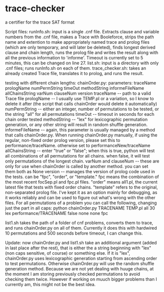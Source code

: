 # trace-checker
a certifier for the trace SAT format

Script files: 
runInfo.sh: input is a single .cnf file. Extracts clause and variable numbers from the .cnf file, makes a Trace with Booleforce, 
    strips the path name and extention to make 
    appropriately named trace and prolog files (which are only temporary, and will later be deleted), finds longest derived clause 
    and chain length, runs the prolog file and writes the result along with all the previous information to 'informe'. 
    Timeout is currently set to 5 minutes, this can be changed on line 27.
list.sh: input is a directory with only .cnf files; runs runInfo.sh on each of them.
trace_checker.sh: takes an already created Trace file, translates it to prolog, and runs the result.


testing with different chain lengths: 
chainOrder.py: 
parameters: traceName prologName numPermString timeOut methodString informeFileName allChainsString varNum clauseNum version
traceName -- path to a valid Trace file
prologName -- I usually use TEMP.pl or a variation, so I know to delete it after (the script that calls chainOrder would delete it automatically)
numPermString -- either an integer, number of permutations to be tested, or the string "all" for all permutations
timeOut -- timeout in seconds for each chain order tested
methodString -- "lex" for lexicographic permutation generation, or any other string will result in random shuffle generation.
informeFileName -- again, this parameter is usually managed by a method that calls chainOrder.py. 
    When running chainOrder.py manually, if using the regular, non-fixed order prolog version, please set this to performance/traceName. otherwise set to 
    performanceNew/traceName
allChainsString -- enter "true" or "false"; when this is true, python will test all combinations of all permutations for all chains.
    when false, it will test only permutations of the longest chain.
varNum and clauseNum -- these are only for use when chainOrder is called by another method. you can set them both as None
version -- manages the version of prolog code used in the tests.
    can be "fpc", "order", or "template."
    fpc means the combination of the most recent focSep.pl and fpc.pl files. 
    "order" means all1.pl, the current latest file that tests with fixed order chains.
    "template" refers to the original, non-separated prolog file. I've kept it as an option mainly for debugging, as 
    it works reliably and can be used to figure out what's wrong with the other files. 
For all permutations of a problem you can call the following, changing just the part in all caps: 
python chainOrder.py TRACENAME TEMP.pl all 30 lex performance/TRACENAME false none none fpc



list1.sh takes the path of a folder of cnf problems, converts them to trace, and runs chainOrder.py on all of them.
Currently it does this with hardwired 10 permutations and 500 seconds before timeout, I can change this. 

Update: now chainOrder.py and list1.sh take an additional argument (added in last place after the rest), that is either the 
a string beginning with "lex" (non caps sensitive, of course) or something else.
If it is "lex", chainOrder.py uses lexicographic generation starting from ascending order to test permutations.
Otherwise chainOrder.py will use the random shuffle generation method. Because we are not yet dealing with huuge chains,
at the moment I am storing previously checked permutations to avoid checking them twice.
However if working on muuch bigger problems than I currently am, this might not be the best idea. 